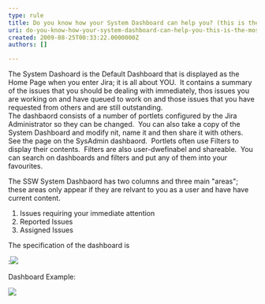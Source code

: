 ```yaml
---
type: rule
title: Do you know how your System Dashboard can help you? (this is the most important feature in Jira)
uri: do-you-know-how-your-system-dashboard-can-help-you-this-is-the-most-important-feature-in-jira
created: 2009-08-25T00:33:22.0000000Z
authors: []

---
```


 The System Dashoard is the Default Dashboard that is displayed as the Home Page when you enter Jira; it is all about YOU.  It contains a summary of the issues that you should be dealing with immediately, thos issues you are working on and have queued to work on and those issues that you have requested from others and are still outstanding. <br> 
The dashbaord consists of a number of portlets configured by the Jira Administrator so they can be changed.  You can also take a copy of the System Dashboard and modify nit, name it and then share it with others.  See the page on the SysAdmin dashbaord.  Portlets often use Filters to display their contents.  Filters are also user-dwefinabel and shareable.  You can search on dashboards and filters and put any of them into your favourites.

 The SSW System Dashbaord has two columns and three main "areas"; these areas only appear if they are relvant to you as a user and have have current content.

1. Issues requiring your immediate attention
2. Reported Issues
3. Assigned Issues


The specification of the dashboard is


 :![](/Standards/Management/rulesforbetterjira/PublishingImages/SystemDashboardSpec.png)

 Dashboard Example:


![](/Standards/Management/rulesforbetterjira/PublishingImages/SystemDashboardExampleOld.png)

